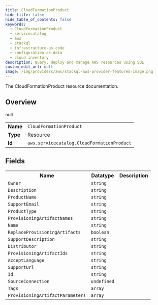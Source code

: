 ```yaml
---
title: CloudFormationProduct
hide_title: false
hide_table_of_contents: false
keywords:
  - CloudFormationProduct
  - servicecatalog
  - aws
  - stackql
  - infrastructure-as-code
  - configuration-as-data
  - cloud inventory
description: Query, deploy and manage AWS resources using SQL
custom_edit_url: null
image: /img/providers/aws/stackql-aws-provider-featured-image.png
---
```

The CloudFormationProduct resource documentation.

## Overview
<table><tbody>
<tr><td><b>Name</b></td><td><code>CloudFormationProduct</code></td></tr>
<tr><td><b>Type</b></td><td>Resource</td></tr>
null
<tr><td><b>Id</b></td><td><code>aws.servicecatalog.CloudFormationProduct</code></td></tr>
</tbody></table>

## Fields
<table><tbody>
<tr><th>Name</th><th>Datatype</th><th>Description</th></tr>
<tr><td><code>Owner</code></td><td><code>string</code></td><td></td></tr><tr><td><code>Description</code></td><td><code>string</code></td><td></td></tr><tr><td><code>ProductName</code></td><td><code>string</code></td><td></td></tr><tr><td><code>SupportEmail</code></td><td><code>string</code></td><td></td></tr><tr><td><code>ProductType</code></td><td><code>string</code></td><td></td></tr><tr><td><code>ProvisioningArtifactNames</code></td><td><code>string</code></td><td></td></tr><tr><td><code>Name</code></td><td><code>string</code></td><td></td></tr><tr><td><code>ReplaceProvisioningArtifacts</code></td><td><code>boolean</code></td><td></td></tr><tr><td><code>SupportDescription</code></td><td><code>string</code></td><td></td></tr><tr><td><code>Distributor</code></td><td><code>string</code></td><td></td></tr><tr><td><code>ProvisioningArtifactIds</code></td><td><code>string</code></td><td></td></tr><tr><td><code>AcceptLanguage</code></td><td><code>string</code></td><td></td></tr><tr><td><code>SupportUrl</code></td><td><code>string</code></td><td></td></tr><tr><td><code>Id</code></td><td><code>string</code></td><td></td></tr><tr><td><code>SourceConnection</code></td><td><code>undefined</code></td><td></td></tr><tr><td><code>Tags</code></td><td><code>array</code></td><td></td></tr><tr><td><code>ProvisioningArtifactParameters</code></td><td><code>array</code></td><td></td></tr>
</tbody></table>
